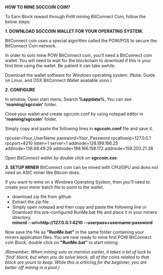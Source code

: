 <b>HOW TO MINE SGCCOIN COIN?</b>

To Earn Block reward through PoW mining BitConnect Coin, follow the below steps:

<b>1. DOWNLOAD SGCCOIN WALLET FOR YOUR OPERATING SYSTEM.</b>

BitConnect coin uses a special algorithm called the POW/POS to secure the BitConnect Coin network.

In order to solo mine POW BitConnect coin, you’ll need a BitConnect coin wallet. You will need to wait for the blockchain to download if this is your first time using the wallet. Be patient it can take awhile.

Download the wallet software for Windows operating system. (Note: Guide on Linux, and OSX BitConnect Wallet available soon.)

<b>2. CONFIGURE</b>

In window, Open start menu, Search<b> %appdata%</b>, You can see <b>'roaming/sgccoin'</b> folder.

Close your wallet and create sgccoin.conf  by using notepad editor in <b>'roaming/sgccoin'</b> folder.

Simply copy and paste the following lines in <b>sgccoin.conf</b> file and save it.

rpcuser=Your_UserName
password=Your_Password
rpcallowip=127.0.0.1
rpcport=4210
listen=1
server=1
addnode=128.199.166.25
addnode=138.68.49.29
addnode=188.166.158.172
addnode=159.203.21.28

<i>Open BitConnect wallet by double click on <b>sgccoin.exe</b>.</i>

<b>3. SETUP MINER</b>
BitConnect coin can be mined with CPU/GPU and does not need an ASIC miner like Bitcoin does.

If you want to mine on a Windows Operating System, then you'll need to create your miner batch file to point to the wallet.

<ul>
<li>download zip file from github</li>
<li>Extract the zip file</li>
<li>Simply open notepad and then copy and paste the following line or Download this pre-configured RunMe.bat file and place it in your miners directory.
<br/>
<b>minerd --url=http://127.0.0.1:4210 --userpass=username:password</b>
</li>
</ul>

Now save the file as <b>"RunMe.bat"</b> in the same folder containing your miners application files. You are now ready to mine first POW BitConnect coin Block, double click on <b>"RunMe.bat"</b> to start mining.

<i>(Remember: When mining solo as mention earlier, it takes a bit of luck to 'find' block, but when you do solve block, all of the coins related to that block are yours to keep. While this is enticing for the beginner, you are better off mining in a pool.)</i>








